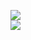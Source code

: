 [![](https://img.shields.io/badge/Made%20With-Github%20Spray-lightgrey.svg?style=for-the-badge&logo=github)](https://github.com/Annihil/github-spray#5667)  
[![](https://i.imgur.com/2DrTn0Z.gif)](https://github.com/Annihil/github-spray)